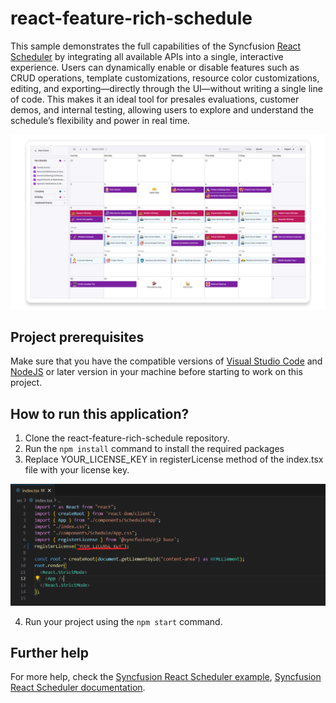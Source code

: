 # react-feature-rich-schedule

This sample demonstrates the full capabilities of the Syncfusion [React Scheduler](https://www.syncfusion.com/react-components/react-scheduler) by integrating all available APIs into a single, interactive experience. Users can dynamically enable or disable features such as CRUD operations, template customizations, resource color customizations, editing, and exporting—directly through the UI—without writing a single line of code. This makes it an ideal tool for presales evaluations, customer demos, and internal testing, allowing users to explore and understand the schedule’s flexibility and power in real time.

<p align="center"> 
<img src="src/assets/images/react-scheduler-preview.jpg" alt="React Scheduler Preview"/>
</p>

## Project prerequisites
Make sure that you have the compatible versions of [Visual Studio Code](https://code.visualstudio.com/download ) and [NodeJS](https://nodejs.org/en/download) or later version in your machine before starting to work on this project.

## How to run this application?

1. Clone the react-feature-rich-schedule repository.
2. Run the `npm install` command to install the required packages
3. Replace YOUR_LICENSE_KEY in registerLicense method of the index.tsx file with your license key.

<p align="center"> 
<img src="src/assets/images/register-license.png" alt="React Scheduler Preview"/>
</p>

4. Run your project using the `npm start` command.

## Further help
For more help, check the [Syncfusion React Scheduler example](https://ej2.syncfusion.com/react/demos/#/tailwind3/schedule/overview),
 [Syncfusion React Scheduler documentation](https://ej2.syncfusion.com/react/documentation/schedule/getting-started).